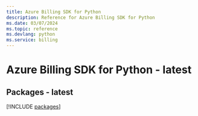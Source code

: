 ```yaml
---
title: Azure Billing SDK for Python
description: Reference for Azure Billing SDK for Python
ms.date: 03/07/2024
ms.topic: reference
ms.devlang: python
ms.service: billing
---
```

# Azure Billing SDK for Python - latest
## Packages - latest
[!INCLUDE [packages](billing-index.md)]